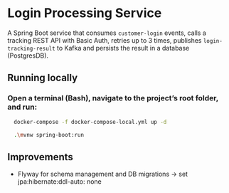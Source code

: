 # Login Processing Service

A Spring Boot service that consumes `customer-login` events, calls a tracking REST API with Basic Auth, retries up to 3 times,
publishes `login-tracking-result` to Kafka and persists the result in a database (PostgresDB).

## Running locally
### Open a terminal (Bash), navigate to the project’s root folder, and run:

```bash
  docker-compose -f docker-compose-local.yml up -d
```

```bash
  .\mvnw spring-boot:run
```

## Improvements
- Flyway for schema management and DB migrations -> set jpa:hibernate:ddl-auto: none